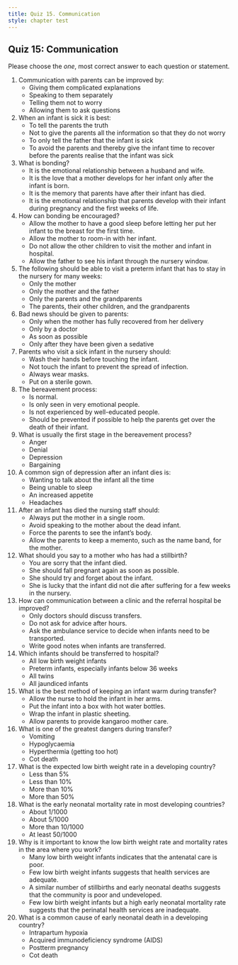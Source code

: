 ```yaml
---
title: Quiz 15. Communication
style: chapter test
---
```


## Quiz 15: Communication

Please choose the *one*, most correct answer to each question or statement.

1.	Communication with parents can be improved by:
	-	Giving them complicated explanations
	-	Speaking to them separately
	-	Telling them not to worry
	+	Allowing them to ask questions
2.	When an infant is sick it is best:
	+	To tell the parents the truth
	-	Not to give the parents all the information so that they do not worry
	-	To only tell the father that the infant is sick
	-	To avoid the parents and thereby give the infant time to recover before the parents realise that the infant was sick
3.	What is bonding?
	-	It is the emotional relationship between a husband and wife.
	-	It is the love that a mother develops for her infant only after the infant is born.
	-	It is the memory that parents have after their infant has died.
	+	It is the emotional relationship that parents develop with their infant during pregnancy and the first weeks of life.
4.	How can bonding be encouraged?
	-	Allow the mother to have a good sleep before letting her put her infant to the breast for the first time.
	+	Allow the mother to room-in with her infant.
	-	Do not allow the other children to visit the mother and infant in hospital.
	-	Allow the father to see his infant through the nursery window.
5.	The following should be able to visit a preterm infant that has to stay in the nursery for many weeks:
	-	Only the mother
	-	Only the mother and the father
	-	Only the parents and the grandparents
	+	The parents, their other children, and the grandparents
6.	Bad news should be given to parents:
	-	Only when the mother has fully recovered from her delivery
	-	Only by a doctor
	+	As soon as possible
	-	Only after they have been given a sedative
7.	Parents who visit a sick infant in the nursery should:
	+	Wash their hands before touching the infant.
	-	Not touch the infant to prevent the spread of infection.
	-	Always wear masks.
	-	Put on a sterile gown.
8.	The bereavement process:
	+	Is normal.
	-	Is only seen in very emotional people.
	-	Is not experienced by well-educated people.
	-	Should be prevented if possible to help the parents get over the death of their infant.
9.	What is usually the first stage in the bereavement process?
	-	Anger
	+	Denial
	-	Depression
	-	Bargaining
10.	A common sign of depression after an infant dies is:
	-	Wanting to talk about the infant all the time
	+	Being unable to sleep
	-	An increased appetite
	-	Headaches
11.	After an infant has died the nursing staff should:
	-	Always put the mother in a single room.
	-	Avoid speaking to the mother about the dead infant.
	-	Force the parents to see the infant’s body.
	+	Allow the parents to keep a memento, such as the name band, for the mother.
12.	What should you say to a mother who has had a stillbirth?
	+	You are sorry that the infant died.
	-	She should fall pregnant again as soon as possible.
	-	She should try and forget about the infant.
	-	She is lucky that the infant did not die after suffering for a few weeks in the nursery.
13.	How can communication between a clinic and the referral hospital be improved?
	-	Only doctors should discuss transfers.
	-	Do not ask for advice after hours.
	-	Ask the ambulance service to decide when infants need to be transported.
	+	Write good notes when infants are transferred.
14.	Which infants should be transferred to hospital?
	-	All low birth weight infants
	+	Preterm infants, especially infants below 36 weeks
	-	All twins
	-	All jaundiced infants
15.	What is the best method of keeping an infant warm during transfer?
	-	Allow the nurse to hold the infant in her arms.
	-	Put the infant into a box with hot water bottles.
	-	Wrap the infant in plastic sheeting.
	+	Allow parents to provide kangaroo mother care.
16.	What is one of the greatest dangers during transfer?
	-	Vomiting
	+	Hypoglycaemia
	-	Hyperthermia (getting too hot)
	-	Cot death
17.	What is the expected low birth weight rate in a developing country?
	-	Less than 5%
	-	Less than 10%
	+	More than 10%
	-	More than 50%
18.	What is the early neonatal mortality rate in most developing countries?
	-	About 1/1000
	-	About 5/1000
	+	More than 10/1000
	-	At least 50/1000
19.	Why is it important to know the low birth weight rate and mortality rates in the area where you work?
	-	Many low birth weight infants indicates that the antenatal care is poor.
	-	Few low birth weight infants suggests that health services are adequate.
	-	A similar number of stillbirths and early neonatal deaths suggests that the community is poor and undeveloped.
	+	Few low birth weight infants but a high early neonatal mortality rate suggests that the perinatal health services are inadequate.
20.	What is a common cause of early neonatal death in a developing country?
	+	Intrapartum hypoxia
	-	Acquired immunodeficiency syndrome (AIDS)
	-	Postterm pregnancy
	-	Cot death
